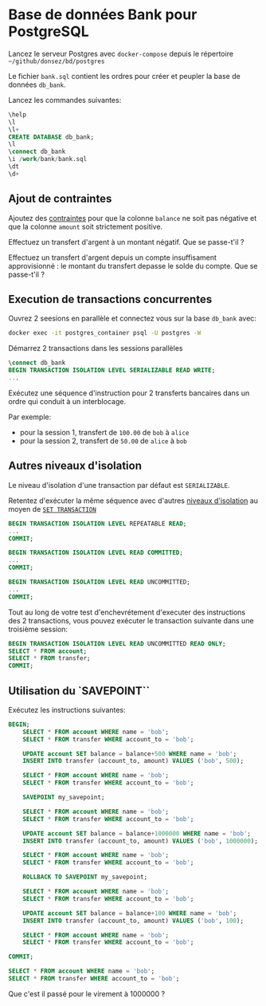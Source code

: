 # Base de données Bank pour PostgreSQL

Lancez le serveur Postgres avec `docker-compose` depuis le répertoire `~/github/donsez/bd/postgres`

Le fichier `bank.sql` contient les ordres pour créer et peupler la base de données `db_bank`.

Lancez les commandes suivantes:
```sql
\help
\l
\l+
CREATE DATABASE db_bank;
\l
\connect db_bank
\i /work/bank/bank.sql
\dt
\d+
```

## Ajout de contraintes

Ajoutez des [contraintes](https://www.postgresql.org/docs/current/ddl-constraints.html) pour que la colonne `balance` ne soit pas négative et que la colonne `amount` soit strictement positive.

Effectuez un transfert d'argent à un montant négatif. Que se passe-t'il ?
 
Effectuez un transfert d'argent depuis un compte insuffisament approvisionné : le montant du transfert depasse le solde du compte. Que se passe-t'il ?

## Execution de transactions concurrentes

Ouvrez 2 seesions en parallèle et connectez vous sur la base `db_bank` avec:
```bash
docker exec -it postgres_container psql -U postgres -W
```

Démarrez 2 transactions dans les sessions parallèles
```sql
\connect db_bank
BEGIN TRANSACTION ISOLATION LEVEL SERIALIZABLE READ WRITE;
...
```

Exécutez une séquence d'instruction pour 2 transferts bancaires dans un ordre qui conduit à un interblocage.

Par exemple:
* pour la session 1, transfert de `100.00` de `bob` à `alice`
* pour la session 2, transfert de `50.00` de `alice` à `bob`

## Autres niveaux d'isolation

Le niveau d'isolation d'une transaction par défaut est `SERIALIZABLE`.

Retentez d'exécuter la même séquence avec d'autres [niveaux d'isolation](https://www.postgresql.org/docs/current/transaction-iso.html) au moyen de [`SET TRANSACTION`](https://www.postgresql.org/docs/current/sql-set-transaction.html)


```sql
BEGIN TRANSACTION ISOLATION LEVEL REPEATABLE READ;
...
COMMIT;

BEGIN TRANSACTION ISOLATION LEVEL READ COMMITTED;
...
COMMIT;

BEGIN TRANSACTION ISOLATION LEVEL READ UNCOMMITTED;
...
COMMIT;
```

Tout au long de votre test d'enchevrétement d'executer des instructions des 2 transactions, vous pouvez exécuter le transaction suivante dans une troisième session:


```sql
BEGIN TRANSACTION ISOLATION LEVEL READ UNCOMMITTED READ ONLY;
SELECT * FROM account;
SELECT * FROM transfer;
COMMIT;
```

## Utilisation du `SAVEPOINT``

Exécutez les instructions suivantes:

```sql
BEGIN;
    SELECT * FROM account WHERE name = 'bob'; 
    SELECT * FROM transfer WHERE account_to = 'bob'; 

    UPDATE account SET balance = balance+500 WHERE name = 'bob';
    INSERT INTO transfer (account_to, amount) VALUES ('bob', 500);

    SELECT * FROM account WHERE name = 'bob'; 
    SELECT * FROM transfer WHERE account_to = 'bob'; 

    SAVEPOINT my_savepoint;

    SELECT * FROM account WHERE name = 'bob'; 
    SELECT * FROM transfer WHERE account_to = 'bob'; 

    UPDATE account SET balance = balance+1000000 WHERE name = 'bob';
    INSERT INTO transfer (account_to, amount) VALUES ('bob', 1000000);

    SELECT * FROM account WHERE name = 'bob'; 
    SELECT * FROM transfer WHERE account_to = 'bob'; 

    ROLLBACK TO SAVEPOINT my_savepoint;

    SELECT * FROM account WHERE name = 'bob'; 
    SELECT * FROM transfer WHERE account_to = 'bob'; 

    UPDATE account SET balance = balance+100 WHERE name = 'bob';
    INSERT INTO transfer (account_to, amount) VALUES ('bob', 100);

    SELECT * FROM account WHERE name = 'bob'; 
    SELECT * FROM transfer WHERE account_to = 'bob'; 

COMMIT;

SELECT * FROM account WHERE name = 'bob'; 
SELECT * FROM transfer WHERE account_to = 'bob'; 
```

Que c'est il passé pour le virement à 1000000 ?